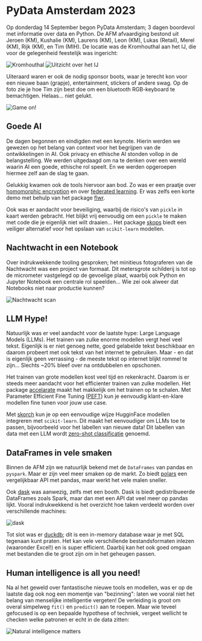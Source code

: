 # PyData Amsterdam 2023

Op donderdag 14 September begon PyData Amsterdam; 3 dagen boordevol met informatie over data en Python. De AFM afvaardiging bestond uit Jeroen (KM), Kushalie (KM), Laurens (KM), Leon (KM), Lukas (Retail), Merel (KM), Rijk (KM), en Tim (MIH). De locatie was de Kromhouthal aan het IJ, die voor de gelegenheid feestelijk was ingericht:

![Kromhouthal](gfx/kromhouthal.jpg)
![Uitzicht over het IJ](gfx/terras.jpg)

Uiteraard waren er ook de nodig sponsor boots, waar je terecht kon voor een nieuwe baan (grapje), entertainment, stickers of andere swag. Op de foto zie je hoe Tim zijn best doe om een bluetooth RGB-keyboard te bemachtigen. Helaas... niet gelukt.

![Game on!](gfx/game_on.jpg)

## Goede AI

De dagen begonnen en eindigden met een keynote. Hierin werden we gewezen op het belang van context voor het begrijpen van de ontwikkelingen in AI. Ook privacy en ethische AI stonden vollop in de belangstelling. We werden uitgedaagd om na te denken over een wereld waarin AI een goede, ethische rol speelt. En we werden opgeroepen hiermee zelf aan de slag te gaan.

Gelukkig kwamen ook de tools hiervoor aan bod. Zo was er een praatje over [homomorphic encryption](https://en.wikipedia.org/wiki/Homomorphic_encryption) en over [federated learning](https://en.wikipedia.org/wiki/Federated_learning). Er was zelfs een korte demo met behulp van het package [flwr](https://flower.dev/docs/framework/how-to-install-flower.html).

Ook was er aandacht voor beveiliging, waarbij de risico's van `pickle` in kaart werden gebracht. Het blijkt vrij eenvoudig om een `pickle` te maken met code die je eigenlijk niet wilt draaien... Het package [skops](https://github.com/skops-dev/skops) biedt een veiliger alternatief voor het opslaan van `scikit-learn` modellen.

## Nachtwacht in een Notebook

Over indrukwekkende tooling gesproken; het minitieus fotograferen van de Nachtwacht was een project van formaat. Dit metersgrote schilderij is tot op de micrometer vastgelegd op de gevoelige plaat, waarbij ook Python en Jupyter Notebook een centrale rol speelden... Wie zei ook alweer dat Notebooks niet naar productie kunnen?

![Nachtwacht scan](gfx/full_size/nachtwacht_notebook.jpg)

## LLM Hype!

Natuurlijk was er veel aandacht voor de laatste hype: Large Language Models (LLMs). Het trainen van zulke enorme modellen vergt heel veel tekst. Eigenlijk is er niet genoeg nette, goed gelabelde tekst beschikbaar en daarom probeert met ook tekst van het internet te gebruiken. Maar - en dat is eigenlijk geen verrassing - de meeste tekst op internet blijkt rommel te zijn... Slechts ~20% bleef over na ontdubbelen en opschonen.

Het trainen van grote modellen kost veel tijd en rekenkracht. Daarom is er steeds meer aandacht voor het efficienter trainen van zulke modellen. Het package [accelarate](https://pypi.org/project/accelerate/) maakt het makkelijk om het trainen op te schalen. Met Parameter Efficient Fine Tuning ([PEFT](https://huggingface.co/docs/peft/index)) kun je eenvoudig klant-en-klare modellen fine tunen voor jouw use case.

Met [skorch](https://skorch.readthedocs.io/en/stable/) kun je op een eenvoudige wijze HugginFace modellen integreren met `scikit-learn`. Dit maakt het eenvoudiger om LLMs toe te passen, bijvoorbeeld voor het labellen van nieuwe data! Dit labellen van data met een LLM wordt [zero-shot classificatie](https://skorch.readthedocs.io/en/latest/user/LLM.html#getting-started-with-zero-shot-classification) genoemd.

## DataFrames in vele smaken

Binnen de AFM zijn we natuurlijk bekend met de `DataFrames` van pandas en `pyspark`. Maar er zijn veel meer smaken op de markt. Zo biedt [polars](https://www.pola.rs/) een vergelijkbaar API met pandas, maar werkt het vele malen sneller.

Ook [dask](https://www.dask.org/) was aanwezig, zelfs met een booth. Dask is biedt gedistribueerde DataFrames zoals Spark, maar dan met een API dat veel meer op pandas lijkt. Vooral indrukwekkend is het overzicht hoe taken verdeeld worden over verschillende machines:

![dask](gfx/dask_dashboard.png)

Tot slot was er [duckdb](https://duckdb.org/); dit is een in-memory database waar je met SQL tegenaan kunt praten. Het kan vele verschillende bestandsformaten inlezen (waaronder Excel!) en is super efficient. Daarbij kan het ook goed omgaan met bestanden die te groot zijn om in het geheugen passen.

## Human intelligence is all you need!

Na al het geweld over fantastische nieuwe tools en modellen, was er op de laatste dag ook nog een momentje van "bezinning": laten we vooral niet het belang van menselijke intelligentie vergeten! De verleiding is groot om overal simpelweg `fit()` en `predict()` aan te roepen. Maar wie teveel gefocused is op een bepaalde hypothese of techniek, vergeet wellicht te checken welke patronen er echt in de data zitten:

![Natural intelligence matters](gfx/natural_intelligence.jpg)
